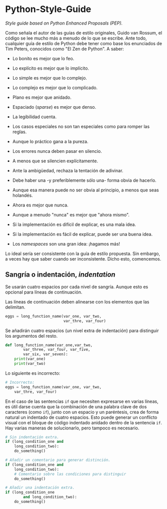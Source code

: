# Python-Style-Guide
*Style guide based on Python Enhanced Proposals (PEP).*

Como señala el autor de las guías de estilo originales, Guido van Rossum, el código se lee mucho más a menudo de lo que se escribe. Ante todo, cualquier guía de estilo de Python debe tener como base los enunciados de Tim Peters, conocidos como "El Zen de Python". A saber:

- Lo bonito es mejor que lo feo.

- Lo explícito es mejor que lo implícito.

- Lo simple es mejor que lo complejo.

- Lo complejo es mejor que lo complicado.

- Plano es mejor que anidado.

- Espaciado (*sparse*) es mejor que denso.

- La legibilidad cuenta.

- Los casos especiales no son tan especiales como para romper las reglas.

- Aunque lo práctico gana a la pureza.

- Los errores nunca deben pasar en silencio.

- A menos que se silencien explícitamente.

- Ante la ambigüedad, rechaza la tentación de adivinar.

- Debe haber una -y preferiblemente sólo una- forma obvia de hacerlo.

- Aunque esa manera puede no ser obvia al principio, a menos que seas holandés.

- Ahora es mejor que nunca.

- Aunque a menudo "nunca" es mejor que "ahora mismo".

- Si la implementación es difícil de explicar, es una mala idea.

- Si la implementación es fácil de explicar, puede ser una buena idea.

- Los *namespaces* son una gran idea: ¡hagamos más!

Lo ideal sería ser consistente con la guía de estilo propuesta. Sin embargo, a veces hay que saber cuando ser inconsistente. Dicho esto, comencemos.

## Sangría o indentación, *indentation*
Se usarán cuatro espacios por cada nivel de sangría. Aunque esto es opcional para líneas de continuación. 

Las líneas de continuación deben alinearse con los elementos que las delimitan.

```python
eggs = long_function_name(var_one, var_two,
                          var_thre, var_four)
```

Se añadirán cuatro espacios (un nivel extra de indentación) para distinguir los argumentos del resto.

```python
def long_function_name(var_one,var_two,
        var_three, var_four, var_five,
        var_six, var_seven):
    print(var_one)
    print(var_two)
```

Lo siguiente es incorrecto:

```python
# Incorrecto:
eggs = long_function_name(var_one, var_two,
    var_thre, var_four)
```

En el caso de las sentencias ``if`` que necesiten expresarse en varias líneas, es útil darse cuenta que la combinación de una palabra clave de dos caracteres (como ``if``), junto con un espacio y un paréntesis, crea de forma natural un indentado de cuatro espacios. Esto puede generar un conflicto visual con el bloque de código indentado anidado dentro de la sentencia ``if``. Hay varias maneras de solucionarlo, pero tampoco es necesario.

```python
# Sin indentación extra.
if (long_condition_one and
    long_condition_two):
    do_something()

# Añadir un comentario para generar distinción.
if (long_condition_one and
    long_condition_two):
    # Comentario sobre las condiciones para distinguir
    do_something()

# Añadir una indentación extra.
if (long_condition_one
        and long_condition_two):
    do_something()
```

